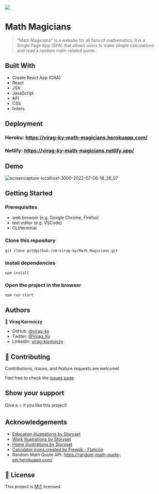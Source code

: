 ![](https://img.shields.io/badge/Microverse-blueviolet)

# Math Magicians

> "Math Magicians" is a website for all fans of mathematics. It is a Single Page App (SPA) that allows users to make simple calculations and read a random math-related quote.

## Built With

- Create React App (CRA)
- React
- JSX
- JavaScript
- API
- CSS
- linters

## Deployment
### Heroku: https://virag-ky-math-magicians.herokuapp.com/
### Netlify: https://virag-ky-math-magicians.netlify.app/

## Demo
![screencapture-localhost-3000-2022-07-06-18_26_07](https://user-images.githubusercontent.com/79658534/177587093-45be0fa8-419c-4881-b26d-8f6e04e76e2b.png)



## Getting Started

### Prerequisites

- web browser (e.g. Google Chrome, Firefox)
- text editor (e.g. VSCode)
- CLI/terminal

### Clone this repository

```
git clone git@github.com:virag-ky/Math_Magicians.git
```

### Install dependencies

```
npm install
```

### Open the project in the browser

```
npm run start
```

## Authors

👤 **Virag Kormoczy**

- GitHub: [@virag-ky](https://github.com/virag-ky)
- Twitter: [@Virag_Ky](https://twitter.com/Virag_Ky)
- LinkedIn: [virag-kormoczy](https://linkedin.com/in/virag-kormoczy)

## 🤝 Contributing

Contributions, issues, and feature requests are welcome!

Feel free to check the [issues page](../../issues/).

## Show your support

Give a ⭐️ if you like this project!

## Acknowledgements

- <a href="https://storyset.com/education">Education illustrations by Storyset</a>
- <a href="https://storyset.com/work">Work illustrations by Storyset</a>
- <a href="https://storyset.com/home">Home illustrations by Storyset</a>
- <a href="https://www.flaticon.com/free-icons/calculator" title="calculator icons">Calculator icons created by Freepik - Flaticon</a>
- Random Math Quote API: https://random-math-quote-api.herokuapp.com/


## 📝 License

This project is [MIT](./MIT.md) licensed.

